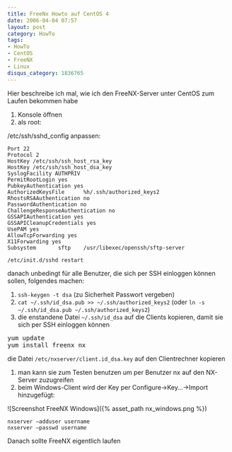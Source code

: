 ```yaml
---
title: FreeNx Howto auf CentOS 4
date: 2006-04-04 07:57
layout: post
category: HowTo
tags:
- HowTo
- CentOS
- FreeNX
- Linux
disqus_category: 1836765
---
```


Hier beschreibe ich mal, wie ich den FreeNX-Server unter CentOS zum Laufen bekommen habe

<!-- more -->

1. Konsole öffnen
2. als root:

/etc/ssh/sshd_config anpassen:

    Port 22
    Protocol 2
    HostKey /etc/ssh/ssh_host_rsa_key
    HostKey /etc/ssh/ssh_host_dsa_key
    SyslogFacility AUTHPRIV
    PermitRootLogin yes
    PubkeyAuthentication yes
    AuthorizedKeysFile      %h/.ssh/authorized_keys2
    RhostsRSAAuthentication no
    PasswordAuthentication no
    ChallengeResponseAuthentication no
    GSSAPIAuthentication yes
    GSSAPICleanupCredentials yes
    UsePAM yes
    AllowTcpForwarding yes
    X11Forwarding yes
    Subsystem       sftp    /usr/libexec/openssh/sftp-server

`/etc/init.d/sshd restart`

danach unbedingt für alle Benutzer, die sich per SSH einloggen können sollen, folgendes machen:

1. `ssh-keygen -t dsa` (zu Sicherheit Passwort vergeben)
2. `cat ~/.ssh/id_dsa.pub >> ~/.ssh/authorized_keys2` (oder `ln -s ~/.ssh/id_dsa.pub ~/.ssh/authorized_keys2`)
3. die enstandene Datei `~/.ssh/id_dsa` auf die Clients kopieren, damit sie sich per SSH einloggen können

<pre>
yum update
yum install freenx nx
</pre>

die Datei `/etc/nxserver/client.id_dsa.key` auf den Clientrechner kopieren

1. man kann sie zum Testen benutzen um per Benutzer nx auf den NX-Server zuzugreifen
2. beim Windows-Client wird der Key per Configure->Key…->Import hinzugefügt:

![Screenshot FreeNX Windows]({% asset_path nx_windows.png %})

    nxserver –adduser username
    nxserver –passwd username

Danach sollte FreeNX eigentlich laufen
